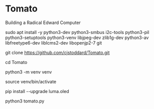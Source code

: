 # Tomato
Building a Radical Edward Computer

sudo apt install -y python3-dev python3-smbus i2c-tools python3-pil python3-setuptools python3-venv libjpeg-dev zlib1g-dev python3-av libfreetype6-dev liblcms2-dev libopenjp2-7 git

git clone https://github.com/cjstoddard/Tomato.git

cd Tomato

python3 -m venv venv

source venv/bin/activate

pip install --upgrade luma.oled

python3 tomato.py
